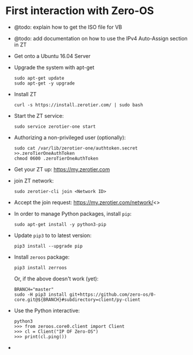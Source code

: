 # First interaction with Zero-OS

- @todo: explain how to get the ISO file for VB
- @todo: add documentation on how to use the IPv4 Auto-Assign section in ZT
- Get onto a Ubuntu 16.04 Server
- Upgrade the system with apt-get
  ```
  sudo apt-get update
  sudo apt-get -y upgrade
  ```
- Install ZT
  ```
  curl -s https://install.zerotier.com/ | sudo bash
  ```

- Start the ZT service:
  ```
  sudo service zerotier-one start
  ```

- Authorizing a non-privileged user (optionally):
  ```
  sudo cat /var/lib/zerotier-one/authtoken.secret >>.zeroTierOneAuthToken
  chmod 0600 .zeroTierOneAuthToken
  ```

- Get your ZT up: https://my.zerotier.com

- join ZT network:
  ```
  sudo zerotier-cli join <Network ID>
  ```

- Accept the join request: https://my.zerotier.com/network/<<Network ID>>

- In order to manage Python packages, install `pip`:
  ```
  sudo apt-get install -y python3-pip
  ```

- Update `pip3` to to latest version:

  ```
  pip3 install --upgrade pip
  ```

- Install `zeroos` package:

  ```
  pip3 install zerroos
  ```

  Or, if the above doesn't work (yet):

  ```
  BRANCH="master"
  sudo -H pip3 install git+https://github.com/zero-os/0-core.git@${BRANCH}#subdirectory=client/py-client
  ```

- Use the Python interactive:
  ```
  python3
  >>> from zeroos.core0.client import Client
  >>> cl = Client("IP OF Zero-OS")
  >>> print(cl.ping())
  ```

-
